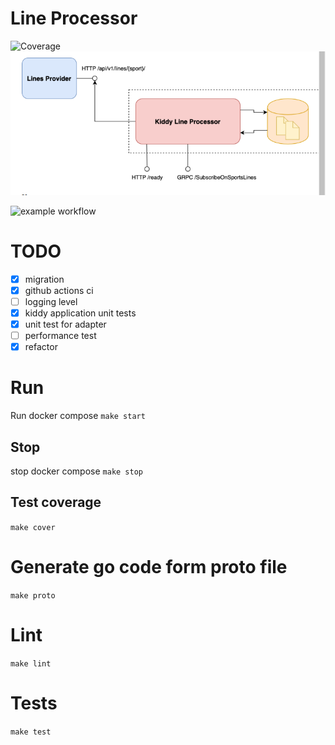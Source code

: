 # Line Processor
![Coverage](https://img.shields.io/badge/Coverage-52.5%25-yellow)
![architecture](docs/img/arch.png "Architecture")

![example workflow](https://github.com/col3name/kiddy-sport-line/actions/workflows/prod.yml/badge.svg)

# TODO
- [x] migration
- [x] github actions ci
- [ ] logging level
- [x] kiddy application unit tests
- [x] unit test for adapter
- [ ] performance test
- [x] refactor

# Run
Run docker compose
`make start`

## Stop
stop docker compose
`make stop`

## Test coverage
`make cover`
# Generate go code form proto file
`make proto`
# Lint
`make lint`

# Tests 
`make test`
